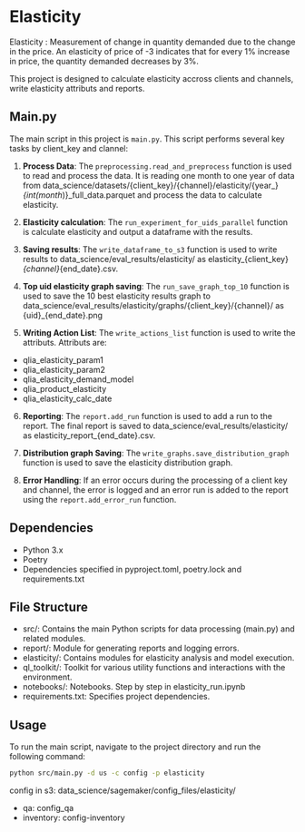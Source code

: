 # Elasticity

Elasticity : Measurement of change in quantity demanded due to the change in the price. An elasticity of price of -3 indicates that for every 1% increase in price, the quantity demanded decreases by 3%.

This project is designed to calculate elasticity accross clients and channels, write elasticity attributs and reports.

## Main.py

The main script in this project is `main.py`. This script performs several key tasks by client_key and clannel:

1. **Process Data**: The `preprocessing.read_and_preprocess` function is used to read and process the data. It is reading one month to one year of data from data_science/datasets/{client_key}/{channel}/elasticity/{year_}_{int(month_)}_full_data.parquet and process the data to calculate elasticity.

2. **Elasticity calculation**: The `run_experiment_for_uids_parallel` function is calculate elasticity and output a dataframe with the results.

3. **Saving results**: The `write_dataframe_to_s3` function is used to write results to data_science/eval_results/elasticity/ as elasticity_{client_key}_{channel}_{end_date}.csv.

4. **Top uid elasticity graph saving**: The `run_save_graph_top_10` function is used to save the 10 best elasticity results graph to data_science/eval_results/elasticity/graphs/{client_key}/{channel}/ as {uid}_{end_date}.png 

5. **Writing Action List**: The `write_actions_list` function is used to write the attributs. Attributs are:
- qlia_elasticity_param1
- qlia_elasticity_param2
- qlia_elasticity_demand_model
- qlia_product_elasticity
- qlia_elasticity_calc_date

6. **Reporting**: The `report.add_run` function is used to add a run to the report. The final report is saved to 
data_science/eval_results/elasticity/ as elasticity_report_{end_date}.csv.

7. **Distribution graph Saving**: The `write_graphs.save_distribution_graph` function is used to save the elasticity distribution graph.

8. **Error Handling**: If an error occurs during the processing of a client key and channel, the error is logged and an error run is added to the report using the `report.add_error_run` function.

## Dependencies

- Python 3.x
- Poetry
- Dependencies specified in pyproject.toml, poetry.lock and requirements.txt

## File Structure

- src/: Contains the main Python scripts for data processing (main.py) and related modules.
- report/: Module for generating reports and logging errors.
- elasticity/: Contains modules for elasticity analysis and model execution.
- ql_toolkit/: Toolkit for various utility functions and interactions with the environment.
- notebooks/: Notebooks. Step by step in elasticity_run.ipynb
- requirements.txt: Specifies project dependencies.

## Usage

To run the main script, navigate to the project directory and run the following command:

```bash
python src/main.py -d us -c config -p elasticity 
```
config in s3: data_science/sagemaker/config_files/elasticity/
- qa: config_qa
- inventory: config-inventory
